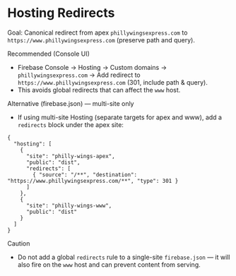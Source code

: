 # Hosting Redirects

Goal: Canonical redirect from apex `phillywingsexpress.com` to `https://www.phillywingsexpress.com` (preserve path and query).

Recommended (Console UI)
- Firebase Console → Hosting → Custom domains → `phillywingsexpress.com` → Add redirect to `https://www.phillywingsexpress.com` (301, include path & query).
- This avoids global redirects that can affect the `www` host.

Alternative (firebase.json) — multi-site only
- If using multi-site Hosting (separate targets for apex and www), add a `redirects` block under the apex site:

```
{
  "hosting": [
    {
      "site": "philly-wings-apex",
      "public": "dist",
      "redirects": [
        { "source": "/**", "destination": "https://www.phillywingsexpress.com/**", "type": 301 }
      ]
    },
    {
      "site": "philly-wings-www",
      "public": "dist"
    }
  ]
}
```

Caution
- Do not add a global `redirects` rule to a single-site `firebase.json` — it will also fire on the `www` host and can prevent content from serving.

